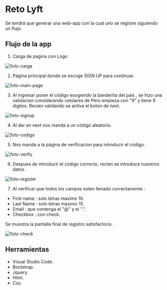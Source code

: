 # Reto Lyft
Se tendrá que generar una web-app con la cual uno se registre siguiendo un flujo.

## Flujo de la app
1. Carga de pagina con Logo 

![foto-carga](https://fotos.subefotos.com/3a4589168f61cba2a8c5b0280062fe78o.jpg)

2. Página principal donde se escoge SIGN UP para continuar.

![foto-main-page](https://fotos.subefotos.com/2f762ed64f279fdece204ccaa7d6a9b8o.jpg)

3. Al ingresar poner el código esogiendo la banderita del país , se hizo una validacion considerando celulares de Perú empieza con "9" y tiene 9 digitos. Recien validando se activa el boton de next.

![foto-signup](https://fotos.subefotos.com/e1a088a7adb4c0f2a63eb139f60d82bfo.jpg)

4. Al dar en next nos manda a un código aleatorio.

 ![foto-codigo](https://fotos.subefotos.com/7399c9c576ea7e5a43e77bafe3e943cco.jpg)

 5. Nos manda a la página de verificacion para introducir el código.

 ![foto-verify](https://fotos.subefotos.com/910d2d5d2c49db14c36058b566935e4fo.jpg)

 6. Despues de introducir el código correcto, recien se introduce nuestros datos.

 ![foto-register](https://fotos.subefotos.com/45fab88771e61fdc2e6e47c1548d1831o.jpg)

 7. Al verificar que todos los campos esten llenado correctamente :
 * First name : solo letras maximo 10.
 * Last Name : solo letras maximo 15.
 * Email : que contenga el "@" y el ".".
 * Checkbox : con check.

 Se muestra la pantalla final de registro satisfactorio.

 ![foto-check](https://fotos.subefotos.com/fb9f5ee4172faa38055b3fb9a435c6efo.jpg)

 ## Herramientas 

 * Visual Studio Code.
 * Bootstrap.
 * Jquery.
 * Html.
 * Css.
 


 